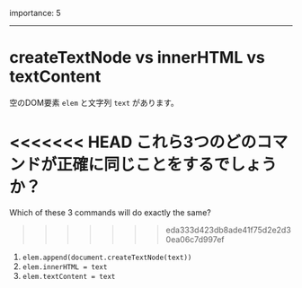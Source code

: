 importance: 5

---

# createTextNode vs innerHTML vs textContent

空のDOM要素 `elem` と文字列 `text` があります。

<<<<<<< HEAD
これら3つのどのコマンドが正確に同じことをするでしょうか？
=======
Which of these 3 commands will do exactly the same?
>>>>>>> eda333d423db8ade41f75d2e2d30ea06c7d997ef

1. `elem.append(document.createTextNode(text))`
2. `elem.innerHTML = text`
3. `elem.textContent = text`

